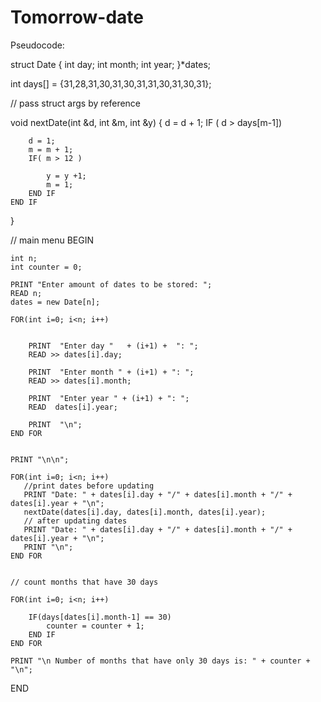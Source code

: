 # Tomorrow-date



Pseudocode:

struct Date
{
    int day;
    int month;
    int year;
}*dates;

int days[] = {31,28,31,30,31,30,31,31,30,31,30,31};

// pass struct args by reference

void nextDate(int &d, int &m, int &y)
{
    d = d + 1;
    IF ( d > days[m-1])
    
        d = 1;
        m = m + 1;
        IF( m > 12 )
        
            y = y +1;
            m = 1;
        END IF
    END IF

}
 
// main menu
BEGIN

    int n;
    int counter = 0;

    PRINT "Enter amount of dates to be stored: ";
    READ n;
    dates = new Date[n];

    FOR(int i=0; i<n; i++)
    

        PRINT  "Enter day "   + (i+1) +  ": ";
        READ >> dates[i].day;

        PRINT  "Enter month " + (i+1) + ": ";
        READ >> dates[i].month;

        PRINT  "Enter year " + (i+1) + ": ";
        READ  dates[i].year;

        PRINT  "\n";
    END FOR


    PRINT "\n\n";

    FOR(int i=0; i<n; i++)
	   //print dates before updating
       PRINT "Date: " + dates[i].day + "/" + dates[i].month + "/" + dates[i].year + "\n";
       nextDate(dates[i].day, dates[i].month, dates[i].year);
	   // after updating dates
       PRINT "Date: " + dates[i].day + "/" + dates[i].month + "/" + dates[i].year + "\n";
       PRINT "\n";
    END FOR


    // count months that have 30 days

    FOR(int i=0; i<n; i++)

        IF(days[dates[i].month-1] == 30)
            counter = counter + 1;
        END IF
    END FOR
    
	PRINT "\n Number of months that have only 30 days is: " + counter + "\n";



END




